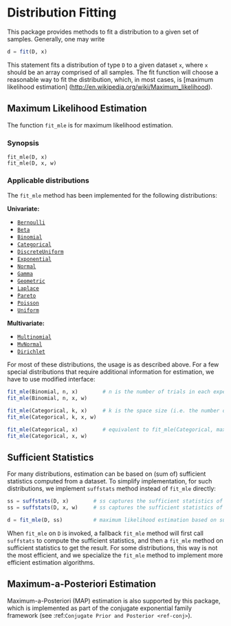 # Distribution Fitting

This package provides methods to fit a distribution to a given set of samples. Generally, one may write

```julia
d = fit(D, x)
```

This statement fits a distribution of type `D` to a given dataset `x`, where `x` should be an array comprised of all samples. The fit function will choose a reasonable way to fit the distribution, which, in most cases, is [maximum likelihood estimation] (http://en.wikipedia.org/wiki/Maximum_likelihood).


## Maximum Likelihood Estimation

The function `fit_mle` is for maximum likelihood estimation.

### Synopsis

```@docs
fit_mle(D, x)
fit_mle(D, x, w)
```

### Applicable distributions

The `fit_mle` method has been implemented for the following distributions:

**Univariate:**

- [`Bernoulli`](@ref)
- [`Beta`](@ref)
- [`Binomial`](@ref)
- [`Categorical`](@ref)
- [`DiscreteUniform`](@ref)
- [`Exponential`](@ref)
- [`Normal`](@ref)
- [`Gamma`](@ref)
- [`Geometric`](@ref)
- [`Laplace`](@ref)
- [`Pareto`](@ref)
- [`Poisson`](@ref)
- [`Uniform`](@ref)

**Multivariate:**

- [`Multinomial`](@ref)
- [`MvNormal`](@ref)
- [`Dirichlet`](@ref)

For most of these distributions, the usage is as described above. For a few special distributions that require additional information for estimation, we have to use modified interface:

```julia
fit_mle(Binomial, n, x)        # n is the number of trials in each experiment
fit_mle(Binomial, n, x, w)

fit_mle(Categorical, k, x)     # k is the space size (i.e. the number of distinct values)
fit_mle(Categorical, k, x, w)

fit_mle(Categorical, x)        # equivalent to fit_mle(Categorical, max(x), x)
fit_mle(Categorical, x, w)
```

## Sufficient Statistics

For many distributions, estimation can be based on (sum of) sufficient statistics computed from a dataset. To simplify implementation, for such distributions, we implement `suffstats` method instead of `fit_mle` directly:

```julia
ss = suffstats(D, x)        # ss captures the sufficient statistics of x
ss = suffstats(D, x, w)     # ss captures the sufficient statistics of a weighted dataset

d = fit_mle(D, ss)          # maximum likelihood estimation based on sufficient stats
```

When `fit_mle` on `D` is invoked, a fallback `fit_mle` method will first call `suffstats` to compute the sufficient statistics, and then a `fit_mle` method on sufficient statistics to get the result. For some distributions, this way is not the most efficient, and we specialize the `fit_mle` method to implement more efficient estimation algorithms.


## Maximum-a-Posteriori Estimation

Maximum-a-Posteriori (MAP) estimation is also supported by this package, which is implemented as part of the conjugate exponential family framework (see :ref:`Conjugate Prior and Posterior <ref-conj>`).

